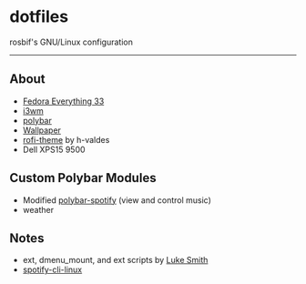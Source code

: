 # dotfiles

rosbif's GNU/Linux configuration

---

## About

- [Fedora Everything 33](https://alt.fedoraproject.org/en/)
- [i3wm](https://i3wm.org/)
- [polybar](https://github.com/polybar/polybar)
- [Wallpaper](https://www.wallpaperup.com/196200/nature_mountain_eagle_fog_landscape_ultrahd_4k_wallpaper.html)
- [rofi-theme](https://github.com/h-valdes/dotfiles) by h-valdes
- Dell XPS15 9500

## Custom Polybar Modules

- Modified [polybar-spotify](https://github.com/Jvanrhijn/polybar-spotify) (view and control music)
- weather

## Notes

- ext, dmenu_mount, and ext scripts by [Luke Smith](https://github.com/LukeSmithxyz/voidrice)
- [spotify-cli-linux](https://github.com/pwittchen/spotify-cli-linux)
